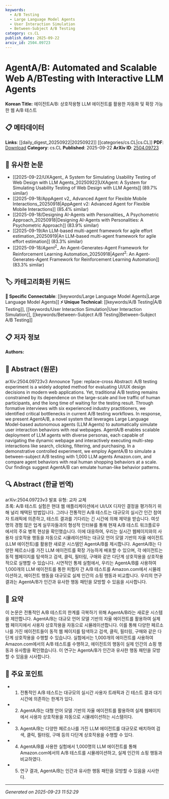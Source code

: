 ```yaml
---
keywords:
  - A/B Testing
  - Large Language Model Agents
  - User Interaction Simulation
  - Between-Subject A/B Testing
category: cs.CL
publish_date: 2025-09-22
arxiv_id: 2504.09723
---
```


<!-- KEYWORD_LINKING_METADATA:
{
  "processed_timestamp": "2025-09-23T11:52:29.441258",
  "vocabulary_version": "1.0",
  "selected_keywords": [
    "A/B Testing",
    "Large Language Model Agents",
    "User Interaction Simulation",
    "Between-Subject A/B Testing"
  ],
  "rejected_keywords": [],
  "similarity_scores": {
    "A/B Testing": 0.82,
    "Large Language Model Agents": 0.88,
    "User Interaction Simulation": 0.79,
    "Between-Subject A/B Testing": 0.75
  },
  "extraction_method": "AI_prompt_based",
  "budget_applied": true,
  "candidates_json": {
    "candidates": [
      {
        "surface": "A/B testing",
        "canonical": "A/B Testing",
        "aliases": [
          "AB Testing",
          "Split Testing"
        ],
        "category": "unique_technical",
        "rationale": "A/B Testing is central to the paper's focus on evaluating UI/UX design decisions and is a key concept in web experimentation.",
        "novelty_score": 0.65,
        "connectivity_score": 0.78,
        "specificity_score": 0.85,
        "link_intent_score": 0.82
      },
      {
        "surface": "LLM Agents",
        "canonical": "Large Language Model Agents",
        "aliases": [
          "LLM Agents"
        ],
        "category": "specific_connectable",
        "rationale": "LLM Agents are a novel application of Large Language Models for simulating user interactions, which is a core innovation of the paper.",
        "novelty_score": 0.7,
        "connectivity_score": 0.85,
        "specificity_score": 0.8,
        "link_intent_score": 0.88
      },
      {
        "surface": "user interaction behaviors",
        "canonical": "User Interaction Simulation",
        "aliases": [
          "User Behavior Simulation"
        ],
        "category": "unique_technical",
        "rationale": "Simulating user interactions is a unique technical approach that differentiates the proposed method from traditional A/B testing.",
        "novelty_score": 0.68,
        "connectivity_score": 0.77,
        "specificity_score": 0.83,
        "link_intent_score": 0.79
      },
      {
        "surface": "between-subject A/B testing",
        "canonical": "Between-Subject A/B Testing",
        "aliases": [
          "Between-Subject Testing"
        ],
        "category": "unique_technical",
        "rationale": "This specific type of A/B testing is crucial for understanding the experimental setup used in the paper.",
        "novelty_score": 0.6,
        "connectivity_score": 0.72,
        "specificity_score": 0.78,
        "link_intent_score": 0.75
      }
    ],
    "ban_list_suggestions": [
      "experiment",
      "method",
      "performance"
    ]
  },
  "decisions": [
    {
      "candidate_surface": "A/B testing",
      "resolved_canonical": "A/B Testing",
      "decision": "linked",
      "scores": {
        "novelty": 0.65,
        "connectivity": 0.78,
        "specificity": 0.85,
        "link_intent": 0.82
      }
    },
    {
      "candidate_surface": "LLM Agents",
      "resolved_canonical": "Large Language Model Agents",
      "decision": "linked",
      "scores": {
        "novelty": 0.7,
        "connectivity": 0.85,
        "specificity": 0.8,
        "link_intent": 0.88
      }
    },
    {
      "candidate_surface": "user interaction behaviors",
      "resolved_canonical": "User Interaction Simulation",
      "decision": "linked",
      "scores": {
        "novelty": 0.68,
        "connectivity": 0.77,
        "specificity": 0.83,
        "link_intent": 0.79
      }
    },
    {
      "candidate_surface": "between-subject A/B testing",
      "resolved_canonical": "Between-Subject A/B Testing",
      "decision": "linked",
      "scores": {
        "novelty": 0.6,
        "connectivity": 0.72,
        "specificity": 0.78,
        "link_intent": 0.75
      }
    }
  ]
}
-->

# AgentA/B: Automated and Scalable Web A/BTesting with Interactive LLM Agents

**Korean Title:** 에이전트A/B: 상호작용형 LLM 에이전트를 활용한 자동화 및 확장 가능한 웹 A/B 테스트

## 📋 메타데이터

**Links**: [[daily_digest_20250922|20250922]] [[categories/cs.CL|cs.CL]]
**PDF**: [Download](https://arxiv.org/pdf/2504.09723.pdf)
**Category**: cs.CL
**Published**: 2025-09-22
**ArXiv ID**: [2504.09723](https://arxiv.org/abs/2504.09723)

## 🔗 유사한 논문
- [[2025-09-22/UXAgent_ A System for Simulating Usability Testing of Web Design with LLM Agents_20250922|UXAgent: A System for Simulating Usability Testing of Web Design with LLM Agents]] (89.7% similar)
- [[2025-09-18/AppAgent v2_ Advanced Agent for Flexible Mobile Interactions_20250918|AppAgent v2: Advanced Agent for Flexible Mobile Interactions]] (85.4% similar)
- [[2025-09-18/Designing AI-Agents with Personalities_ A Psychometric Approach_20250918|Designing AI-Agents with Personalities: A Psychometric Approach]] (83.9% similar)
- [[2025-09-19/An LLM-based multi-agent framework for agile effort estimation_20250919|An LLM-based multi-agent framework for agile effort estimation]] (83.3% similar)
- [[2025-09-18/$Agent^2$_ An Agent-Generates-Agent Framework for Reinforcement Learning Automation_20250918|$Agent^2$: An Agent-Generates-Agent Framework for Reinforcement Learning Automation]] (83.3% similar)

## 🏷️ 카테고리화된 키워드
**🔗 Specific Connectable**: [[keywords/Large Language Model Agents|Large Language Model Agents]]
**⚡ Unique Technical**: [[keywords/A/B Testing|A/B Testing]], [[keywords/User Interaction Simulation|User Interaction Simulation]], [[keywords/Between-Subject A/B Testing|Between-Subject A/B Testing]]

## 📋 저자 정보

**Authors:** 

## 📄 Abstract (원문)

arXiv:2504.09723v3 Announce Type: replace-cross 
Abstract: A/B testing experiment is a widely adopted method for evaluating UI/UX design decisions in modern web applications. Yet, traditional A/B testing remains constrained by its dependence on the large-scale and live traffic of human participants, and the long time of waiting for the testing result. Through formative interviews with six experienced industry practitioners, we identified critical bottlenecks in current A/B testing workflows. In response, we present AgentA/B, a novel system that leverages Large Language Model-based autonomous agents (LLM Agents) to automatically simulate user interaction behaviors with real webpages. AgentA/B enables scalable deployment of LLM agents with diverse personas, each capable of navigating the dynamic webpage and interactively executing multi-step interactions like search, clicking, filtering, and purchasing. In a demonstrative controlled experiment, we employ AgentA/B to simulate a between-subject A/B testing with 1,000 LLM agents Amazon.com, and compare agent behaviors with real human shopping behaviors at a scale. Our findings suggest AgentA/B can emulate human-like behavior patterns.

## 🔍 Abstract (한글 번역)

arXiv:2504.09723v3 발표 유형: 교차 교체  
초록: A/B 테스트 실험은 현대 웹 애플리케이션에서 UI/UX 디자인 결정을 평가하기 위해 널리 채택된 방법입니다. 그러나 전통적인 A/B 테스트는 대규모의 실시간 인간 참여자 트래픽에 의존하고, 테스트 결과를 기다리는 긴 시간에 의해 제약을 받습니다. 여섯 명의 경험 많은 업계 실무자들과의 형성적 인터뷰를 통해 현재 A/B 테스트 워크플로우에서의 주요 병목 현상을 확인했습니다. 이에 대응하여, 우리는 실시간 웹페이지와의 사용자 상호작용 행동을 자동으로 시뮬레이션하는 대규모 언어 모델 기반의 자율 에이전트(LLM 에이전트)를 활용한 새로운 시스템인 AgentA/B를 제시합니다. AgentA/B는 다양한 페르소나를 가진 LLM 에이전트를 확장 가능하게 배포할 수 있으며, 각 에이전트는 동적 웹페이지를 탐색하고 검색, 클릭, 필터링, 구매와 같은 다단계 상호작용을 상호작용적으로 실행할 수 있습니다. 시연적인 통제 실험에서, 우리는 AgentA/B를 사용하여 1,000개의 LLM 에이전트를 통한 피험자 간 A/B 테스트를 Amazon.com에서 시뮬레이션하고, 에이전트 행동을 대규모로 실제 인간의 쇼핑 행동과 비교합니다. 우리의 연구 결과는 AgentA/B가 인간과 유사한 행동 패턴을 모방할 수 있음을 시사합니다.

## 📝 요약

이 논문은 전통적인 A/B 테스트의 한계를 극복하기 위해 AgentA/B라는 새로운 시스템을 제안합니다. AgentA/B는 대규모 언어 모델 기반의 자율 에이전트를 활용하여 실제 웹 페이지에서 사용자 상호작용을 자동으로 시뮬레이션합니다. 이를 통해 다양한 페르소나를 가진 에이전트들이 동적 웹 페이지를 탐색하고 검색, 클릭, 필터링, 구매와 같은 다단계 상호작용을 수행할 수 있습니다. 실험에서는 1,000개의 에이전트를 사용하여 Amazon.com에서의 A/B 테스트를 수행하고, 에이전트의 행동이 실제 인간의 쇼핑 행동과 유사함을 확인했습니다. 이 연구는 AgentA/B가 인간과 유사한 행동 패턴을 모방할 수 있음을 시사합니다.

## 🎯 주요 포인트

- 1. 전통적인 A/B 테스트는 대규모의 실시간 사용자 트래픽과 긴 테스트 결과 대기 시간에 의존하는 한계가 있다.
- 2. AgentA/B는 대형 언어 모델 기반의 자율 에이전트를 활용하여 실제 웹페이지에서 사용자 상호작용을 자동으로 시뮬레이션하는 시스템이다.
- 3. AgentA/B는 다양한 페르소나를 가진 LLM 에이전트를 대규모로 배치하여 검색, 클릭, 필터링, 구매 등의 다단계 상호작용을 수행할 수 있다.
- 4. AgentA/B를 사용한 실험에서 1,000명의 LLM 에이전트를 통해 Amazon.com에서의 A/B 테스트를 시뮬레이션하고, 실제 인간의 쇼핑 행동과 비교하였다.
- 5. 연구 결과, AgentA/B는 인간과 유사한 행동 패턴을 모방할 수 있음을 시사한다.


---

*Generated on 2025-09-23 11:52:29*
